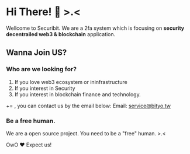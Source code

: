 # Hi There! 👋 >.<
Wellcome to Securibit. We are a 2fa system which is focusing on **security decentrailed web3 & blockchain** application.

## Wanna Join US?
### Who are we looking for?
1. If you love web3 ecosystem or ininfrastructure
2. If you interest in Security
3. If you interest in blockchain finance and technology.

+= , you can contact us by the email below:
Email: service@bityo.tw

### Be a free human.
We are a open source project. You need to be a "free" human. >.<

OwO ❤️ Expect us!
